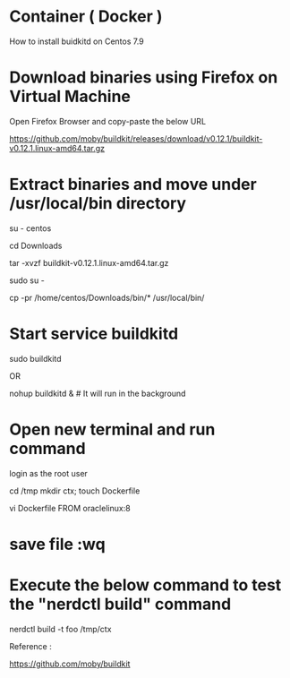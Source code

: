 # Container ( Docker )

How to install buidkitd on Centos 7.9

# Download binaries using Firefox on Virtual Machine

Open Firefox Browser and copy-paste the below URL

https://github.com/moby/buildkit/releases/download/v0.12.1/buildkit-v0.12.1.linux-amd64.tar.gz

# Extract binaries and move under /usr/local/bin directory

su - centos

cd Downloads

tar -xvzf buildkit-v0.12.1.linux-amd64.tar.gz 

sudo su -

cp -pr /home/centos/Downloads/bin/* /usr/local/bin/

# Start service buildkitd

sudo buildkitd

OR

nohup buildkitd &  # It will run in the background

# Open new terminal and run command

login as the root user

cd /tmp
mkdir ctx; touch Dockerfile

vi Dockerfile
FROM oraclelinux:8
# save file :wq


# Execute the below command to test the "nerdctl build" command

nerdctl build -t foo /tmp/ctx


Reference :

https://github.com/moby/buildkit






